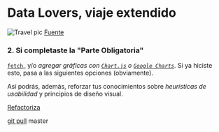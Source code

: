 # Data Lovers, viaje extendido

![Travel pic](https://assets-auto.rbl.ms/5fefc7fee587f0e4aca6794810f346d3c555463eed4e21eaa015d6fc9e6bcb5d)
[Fuente](https://www.theodysseyonline.com/road-trips-worthwhile)

### 2. Si completaste la "Parte Obligatoria"

[`fetch`](https://developer.mozilla.org/es/docs/Web/API/Fetch_API)_
y/o _agregar gráficas con 
[`Chart.js`](https://www.chartjs.org/)
o [`Google Charts`](https://developers.google.com/chart/)_. Si ya hiciste esto,
pasa a las siguientes opciones (obviamente).


Así podrás, además, reforzar tus conocimientos sobre _heurísticas de usabilidad_
y principios de diseño visual.

[Refactoriza](https://es.wikipedia.org/wiki/Refactorizaci%C3%B3n) 

[git pull](https://github.com/Laboratoria/lim-2018-11-bc-core-am-data-lovers.git) master

